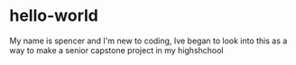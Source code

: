 # hello-world
My name is spencer and I'm new to coding, Ive began to look into this as a way to make a senior capstone project in my highshchool
